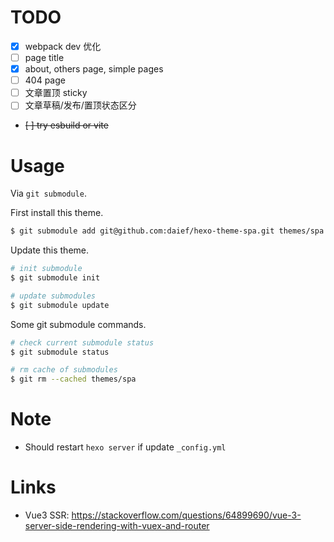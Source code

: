 # TODO

- [x] webpack dev 优化
- [ ] page title
- [x] about, others page, simple pages
- [ ] 404 page
- [ ] 文章置顶 sticky
- [ ] 文章草稿/发布/置顶状态区分
- ~~[ ] try esbuild or vite~~

# Usage

Via `git submodule`.

First install this theme.

```bash
$ git submodule add git@github.com:daief/hexo-theme-spa.git themes/spa
```

Update this theme.

```bash
# init submodule
$ git submodule init

# update submodules
$ git submodule update
```

Some git submodule commands.

```bash
# check current submodule status
$ git submodule status

# rm cache of submodules
$ git rm --cached themes/spa

```

# Note

- Should restart `hexo server` if update `_config.yml`

# Links

- Vue3 SSR: <https://stackoverflow.com/questions/64899690/vue-3-server-side-rendering-with-vuex-and-router>
